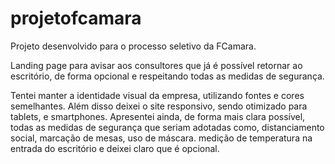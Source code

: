 # projetofcamara

Projeto desenvolvido para o processo seletivo da FCamara.

Landing page para avisar aos consultores que já é possível retornar ao escritório, de forma opcional e respeitando todas as medidas de segurança.

Tentei manter a identidade visual da empresa, utilizando fontes e cores semelhantes. Além disso deixei o site responsivo, sendo otimizado para tablets, e smartphones. Apresentei ainda, de forma mais clara possível, todas as medidas de segurança que seriam adotadas como, distanciamento social, marcação de mesas, uso de máscara. medição de temperatura na entrada do escritório e deixei claro que é opcional. 
